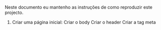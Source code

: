 Neste documento eu mantenho as instruções de como reproduzir este projecto.

1. Criar uma página inicial:
    Criar o body
    Criar o header
        Criar a tag meta
        